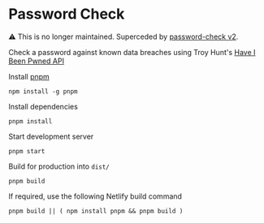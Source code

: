 # Password Check

⚠️ This is no longer maintained. Superceded by [password-check v2](https://github.com/andygock/password-check-v2).

Check a password against known data breaches using Troy Hunt's [Have I Been Pwned API](https://haveibeenpwned.com/API/v3#PwnedPasswords)

Install [pnpm](https://pnpm.io/)

    npm install -g pnpm

Install dependencies

    pnpm install

Start development server

    pnpm start

Build for production into `dist/`

    pnpm build

If required, use the following Netlify build command

    pnpm build || ( npm install pnpm && pnpm build )
